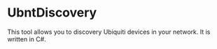 # UbntDiscovery

This tool allows you to discovery Ubiquiti devices in your network. It is written in C#.
